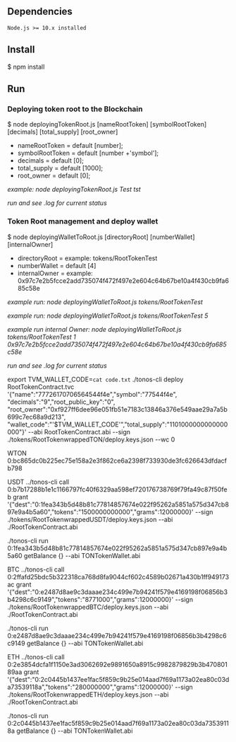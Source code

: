 
## Dependencies

    Node.js >= 10.x installed

## Install

$ npm install

## Run

### Deploying token root to the Blockchain

$ node deployingTokenRoot.js [nameRootToken] [symbolRootToken] [decimals] [total_supply] [root_owner]

* nameRootToken   = default [number];
* symbolRootToken = default [number +'symbol'];
* decimals        = default [0];
* total_supply    = default [1000];
* root_owner      = default [0];

_example: node deployingTokenRoot.js Test tst_

*run and see .log for current status*

### Token Root management and deploy wallet

$ node deployingWalletToRoot.js [directoryRoot] [numberWallet] [internalOwner]

* directoryRoot   = example: tokens/RootTokenTest
* numberWallet    = default [4]
* internalOwner   = example: 0x97c7e2b5fcce2add735074f472f497e2e604c64b67be10a4f430cb9fa685c58e

_example run: node deployingWalletToRoot.js tokens/RootTokenTest_

_example run: node deployingWalletToRoot.js tokens/RootTokenTest 5_ 

_example run internal Owner: node deployingWalletToRoot.js tokens/RootTokenTest 1 0x97c7e2b5fcce2add735074f472f497e2e604c64b67be10a4f430cb9fa685c58e_

*run and see .log for current status*



export TVM_WALLET_CODE=`cat code.txt`
./tonos-cli deploy RootTokenContract.tvc '{"name":"77726170706564544f4e","symbol":"77544f4e", "decimals":"9","root_public_key":"0", "root_owner":"0xf927ff6dee96e051fb51e7183c13846a376e549aae29a7a5b699c7ec68a9d213", "wallet_code":"'$TVM_WALLET_CODE'","total_supply":"1101000000000000000"}' --abi RootTokenContract.abi --sign ./tokens/RootTokenwrappedTON/deploy.keys.json --wc 0

WTON
0:bc865dc0b225ec75e158a2e3f862ce6a2398f733930de3fc626643dfdacfb798

USDT
../tonos-cli call 0:b7b17288b1e1c1166797fc40f6329aa598ef720176738769f79fa49c87f50feb grant '{"dest":"0:1fea343b5d48b81c77814857674e022f95262a5851a575d347cb897e9a4b5a60","tokens":"1500000000000","grams":12000000}' --sign ./tokens/RootTokenwrappedUSDT/deploy.keys.json --abi ./RootTokenContract.abi

./tonos-cli run 0:1fea343b5d48b81c77814857674e022f95262a5851a575d347cb897e9a4b5a60 getBalance {} --abi TONTokenWallet.abi

BTC
../tonos-cli call 0:2ffafd25bdc5b322318ca768d8fa9044cf602c4589b02671a430b1ff949173ac grant '{"dest":"0:e2487d8ae9c3daaae234c499e7b94241f579e4169198f06856b3b4298c6c9149","tokens":"8771000","grams":12000000}' --sign ./tokens/RootTokenwrappedBTC/deploy.keys.json --abi ./RootTokenContract.abi

./tonos-cli run 0:e2487d8ae9c3daaae234c499e7b94241f579e4169198f06856b3b4298c6c9149 getBalance {} --abi TONTokenWallet.abi


ETH
../tonos-cli call 0:2e3854dcfa1f1150e3ad3062692e9891650a8915c9982879829b3b47080189aa grant '{"dest":"0:2c0445b1437ee1fac5f859c9b25e014aad7f69a1173a02ea80c03da73539118a","tokens":"280000000","grams":12000000}' --sign ./tokens/RootTokenwrappedETH/deploy.keys.json --abi ./RootTokenContract.abi

./tonos-cli run 0:2c0445b1437ee1fac5f859c9b25e014aad7f69a1173a02ea80c03da73539118a getBalance {} --abi TONTokenWallet.abi

